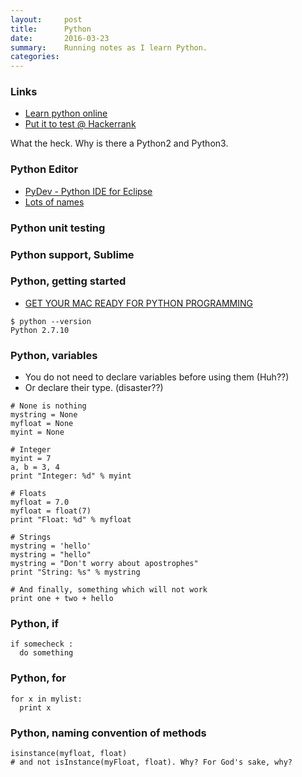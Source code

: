 ```yaml
---
layout:     post
title:      Python
date:       2016-03-23 
summary:    Running notes as I learn Python. 
categories: 
---
```


### Links 
  - [Learn python online](http://www.learnpython.org)
  - [Put it to test @ Hackerrank](https://www.hackerrank.com/domains/python/py-introduction)


What the heck. Why is there a Python2 and Python3. 


### Python Editor 
  - [PyDev - Python IDE for Eclipse](https://marketplace.eclipse.org/content/pydev-python-ide-eclipse)
  - [Lots of names](http://stackoverflow.com/questions/893162/whats-a-good-ide-for-python-on-mac-os-x)


### Python unit testing 


### Python support, Sublime 


### Python, getting started 
  - [GET YOUR MAC READY FOR PYTHON PROGRAMMING](http://www.pyladies.com/blog/Get-Your-Mac-Ready-for-Python-Programming/)

```
$ python --version 
Python 2.7.10
```

### Python, variables
  - You do not need to declare variables before using them (Huh??)
  - Or declare their type. (disaster??)


```
# None is nothing 
mystring = None
myfloat = None
myint = None

# Integer 
myint = 7
a, b = 3, 4
print "Integer: %d" % myint

# Floats
myfloat = 7.0
myfloat = float(7)
print "Float: %d" % myfloat

# Strings 
mystring = 'hello'
mystring = "hello"
mystring = "Don't worry about apostrophes"
print "String: %s" % mystring

# And finally, something which will not work 
print one + two + hello

```

### Python, if 

```
if somecheck :
  do something 
```

### Python, for 
```
for x in mylist: 
  print x 
```

### Python, naming convention of methods

```
isinstance(myfloat, float)
# and not isInstance(myFloat, float). Why? For God's sake, why? 
```

